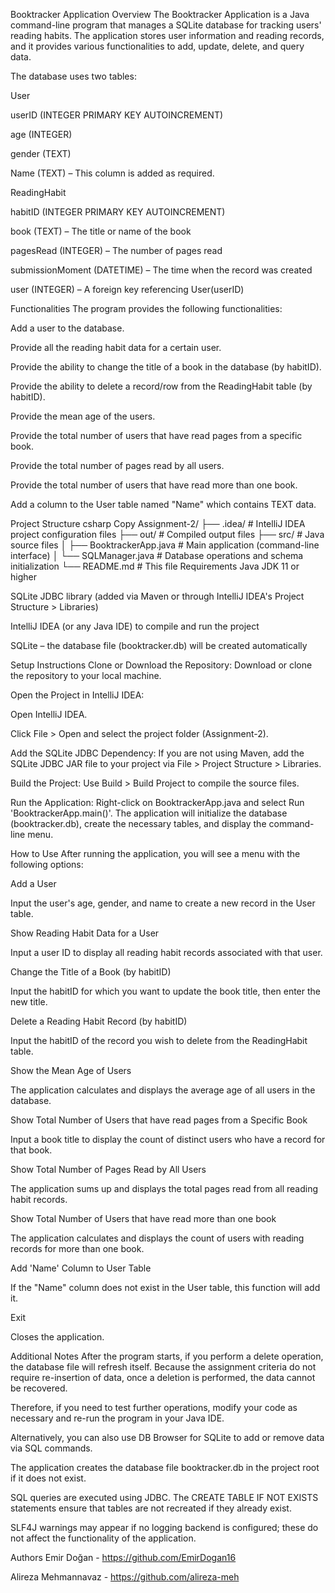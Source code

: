 Booktracker Application
Overview
The Booktracker Application is a Java command-line program that manages a SQLite database for tracking users' reading habits. The application stores user information and reading records, and it provides various functionalities to add, update, delete, and query data.

The database uses two tables:

User

userID (INTEGER PRIMARY KEY AUTOINCREMENT)

age (INTEGER)

gender (TEXT)

Name (TEXT) – This column is added as required.

ReadingHabit

habitID (INTEGER PRIMARY KEY AUTOINCREMENT)

book (TEXT) – The title or name of the book

pagesRead (INTEGER) – The number of pages read

submissionMoment (DATETIME) – The time when the record was created

user (INTEGER) – A foreign key referencing User(userID)

Functionalities
The program provides the following functionalities:

Add a user to the database.

Provide all the reading habit data for a certain user.

Provide the ability to change the title of a book in the database (by habitID).

Provide the ability to delete a record/row from the ReadingHabit table (by habitID).

Provide the mean age of the users.

Provide the total number of users that have read pages from a specific book.

Provide the total number of pages read by all users.

Provide the total number of users that have read more than one book.

Add a column to the User table named "Name" which contains TEXT data.

Project Structure
csharp
Copy
Assignment-2/
├── .idea/                           # IntelliJ IDEA project configuration files
├── out/                             # Compiled output files
├── src/                             # Java source files
│   ├── BooktrackerApp.java          # Main application (command-line interface)
│   └── SQLManager.java              # Database operations and schema initialization
└── README.md                        # This file
Requirements
Java JDK 11 or higher

SQLite JDBC library (added via Maven or through IntelliJ IDEA's Project Structure > Libraries)

IntelliJ IDEA (or any Java IDE) to compile and run the project

SQLite – the database file (booktracker.db) will be created automatically

Setup Instructions
Clone or Download the Repository:
Download or clone the repository to your local machine.

Open the Project in IntelliJ IDEA:

Open IntelliJ IDEA.

Click File > Open and select the project folder (Assignment-2).

Add the SQLite JDBC Dependency:
If you are not using Maven, add the SQLite JDBC JAR file to your project via File > Project Structure > Libraries.

Build the Project:
Use Build > Build Project to compile the source files.

Run the Application:
Right-click on BooktrackerApp.java and select Run 'BooktrackerApp.main()'.
The application will initialize the database (booktracker.db), create the necessary tables, and display the command-line menu.

How to Use
After running the application, you will see a menu with the following options:

Add a User

Input the user's age, gender, and name to create a new record in the User table.

Show Reading Habit Data for a User

Input a user ID to display all reading habit records associated with that user.

Change the Title of a Book (by habitID)

Input the habitID for which you want to update the book title, then enter the new title.

Delete a Reading Habit Record (by habitID)

Input the habitID of the record you wish to delete from the ReadingHabit table.

Show the Mean Age of Users

The application calculates and displays the average age of all users in the database.

Show Total Number of Users that have read pages from a Specific Book

Input a book title to display the count of distinct users who have a record for that book.

Show Total Number of Pages Read by All Users

The application sums up and displays the total pages read from all reading habit records.

Show Total Number of Users that have read more than one book

The application calculates and displays the count of users with reading records for more than one book.

Add 'Name' Column to User Table

If the "Name" column does not exist in the User table, this function will add it.

Exit

Closes the application.

Additional Notes
After the program starts, if you perform a delete operation, the database file will refresh itself. Because the assignment criteria do not require re-insertion of data, once a deletion is performed, the data cannot be recovered.

Therefore, if you need to test further operations, modify your code as necessary and re-run the program in your Java IDE.

Alternatively, you can also use DB Browser for SQLite to add or remove data via SQL commands.

The application creates the database file booktracker.db in the project root if it does not exist.

SQL queries are executed using JDBC. The CREATE TABLE IF NOT EXISTS statements ensure that tables are not recreated if they already exist.

SLF4J warnings may appear if no logging backend is configured; these do not affect the functionality of the application.

Authors
Emir Doğan - https://github.com/EmirDogan16

Alireza Mehmannavaz - https://github.com/alireza-meh
